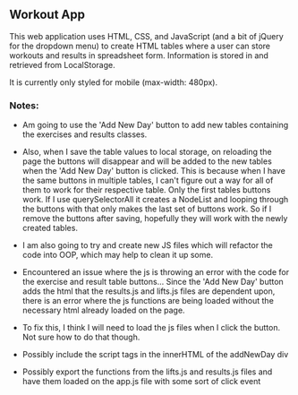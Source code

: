 ## Workout App

This web application uses HTML, CSS, and JavaScript (and a bit of jQuery for the dropdown menu) to create HTML tables where a user can store workouts and results in spreadsheet form. Information is stored in and retrieved from LocalStorage.

It is currently only styled for mobile (max-width: 480px). 

### Notes: 
* Am going to use the 'Add New Day' button to add new tables containing the exercises and 
results classes. 
*	Also, when I save the table values to local storage, on reloading the page the buttons will 
disappear and will be added to the new tables when the 'Add New Day' button is clicked. This is 
because when I have the same buttons in multiple tables, I can't figure out a way for all of them to 
work for their respective table. Only the first tables buttons work. If I use querySelectorAll it 
creates a NodeList and looping through the buttons with that only makes the last set of buttons 
work. So if I remove the buttons after saving, hopefully they will work with the newly created 
tables.
*	I am also going to try and create new JS files which will refactor the code into OOP, which may help to clean it up some. 

*	Encountered an issue where the js is throwing an error with the code for the exercise and result table buttons... Since the 'Add New Day' button adds the html that the results.js and lifts.js files are dependent upon, there is an error where the js functions are being loaded without the necessary html already loaded on the page.
* To fix this, I think I will need to load the js files when I click the button. Not sure how to do that though. 
* Possibly include the script tags in the innerHTML of the addNewDay div
* Possibly export the functions from the lifts.js and results.js files and have them loaded on the app.js file with some sort of click event